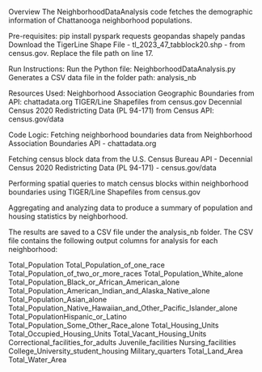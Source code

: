 Overview
The NeighborhoodDataAnalysis code fetches the demographic information of Chattanooga neighborhood populations.

Pre-requisites:
pip install pyspark requests geopandas shapely pandas
Download the TigerLine Shape File - tl_2023_47_tabblock20.shp - from census.gov. Replace the file path on line 17.

Run Instructions:
Run the Python file: NeighborhoodDataAnalysis.py
Generates a CSV data file in the folder path: analysis_nb

Resources Used:
Neighborhood Association Geographic Boundaries from API: chattadata.org
TIGER/Line Shapefiles from census.gov
Decennial Census 2020 Redistricting Data (PL 94-171) from Census API: census.gov/data

Code Logic:
Fetching neighborhood boundaries data from Neighborhood Association Boundaries API - chattadata.org

Fetching census block data from the U.S. Census Bureau API - Decennial Census 2020 Redistricting Data (PL 94-171) - census.gov/data

Performing spatial queries to match census blocks within neighborhood boundaries using TIGER/Line Shapefiles from census.gov

Aggregating and analyzing data to produce a summary of population and housing statistics by neighborhood.

The results are saved to a CSV file under the analysis_nb folder. The CSV file contains the following output columns for analysis for each neighborhood:

Total_Population
Total_Population_of_one_race
Total_Population_of_two_or_more_races
Total_Population_White_alone
Total_Population_Black_or_African_American_alone
Total_Population_American_Indian_and_Alaska_Native_alone
Total_Population_Asian_alone
Total_Population_Native_Hawaiian_and_Other_Pacific_Islander_alone
Total_PopulationHispanic_or_Latino
Total_Population_Some_Other_Race_alone
Total_Housing_Units
Total_Occupied_Housing_Units
Total_Vacant_Housing_Units
Correctional_facilities_for_adults
Juvenile_facilities
Nursing_facilities
College_University_student_housing
Military_quarters
Total_Land_Area
Total_Water_Area